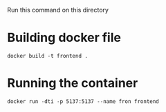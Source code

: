Run this command on this directory
# Building docker file
```
docker build -t frontend .
```

# Running the container
```
docker run -dti -p 5137:5137 --name fron frontend

```